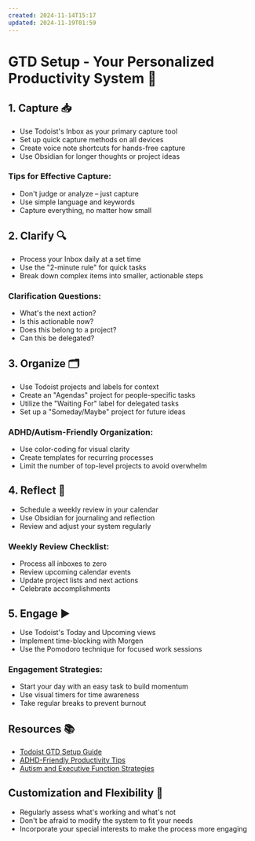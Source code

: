 ```yaml
---
created: 2024-11-14T15:17
updated: 2024-11-19T01:59
---
```

# GTD Setup - Your Personalized Productivity System 🚀

## 1. Capture 📥
- Use Todoist's Inbox as your primary capture tool
- Set up quick capture methods on all devices
- Create voice note shortcuts for hands-free capture
- Use Obsidian for longer thoughts or project ideas

### Tips for Effective Capture:
- Don't judge or analyze – just capture
- Use simple language and keywords
- Capture everything, no matter how small

## 2. Clarify 🔍
- Process your Inbox daily at a set time
- Use the "2-minute rule" for quick tasks
- Break down complex items into smaller, actionable steps

### Clarification Questions:
- What's the next action?
- Is this actionable now?
- Does this belong to a project?
- Can this be delegated?

## 3. Organize 🗂️
- Use Todoist projects and labels for context
- Create an "Agendas" project for people-specific tasks
- Utilize the "Waiting For" label for delegated tasks
- Set up a "Someday/Maybe" project for future ideas

### ADHD/Autism-Friendly Organization:
- Use color-coding for visual clarity
- Create templates for recurring processes
- Limit the number of top-level projects to avoid overwhelm

## 4. Reflect 🤔
- Schedule a weekly review in your calendar
- Use Obsidian for journaling and reflection
- Review and adjust your system regularly

### Weekly Review Checklist:
- Process all inboxes to zero
- Review upcoming calendar events
- Update project lists and next actions
- Celebrate accomplishments

## 5. Engage ▶️
- Use Todoist's Today and Upcoming views
- Implement time-blocking with Morgen
- Use the Pomodoro technique for focused work sessions

### Engagement Strategies:
- Start your day with an easy task to build momentum
- Use visual timers for time awareness
- Take regular breaks to prevent burnout

## Resources 📚
- [Todoist GTD Setup Guide](https://todoist.com/productivity-methods/getting-things-done)
- [ADHD-Friendly Productivity Tips](https://add.org/adhd-friendly-tips-to-fire-up-your-focus/)
- [Autism and Executive Function Strategies](https://autismawarenesscentre.com/executive-functioning-and-autism-spectrum-disorders/)

## Customization and Flexibility 🔧
- Regularly assess what's working and what's not
- Don't be afraid to modify the system to fit your needs
- Incorporate your special interests to make the process more engaging